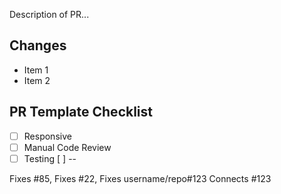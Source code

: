 Description of PR...

## Changes

-   Item 1
-   Item 2

## PR Template Checklist

-   [ ] Responsive
-   [ ] Manual Code Review
-   [ ] Testing
        [ ] --

Fixes #85, Fixes #22, Fixes username/repo#123
Connects #123
